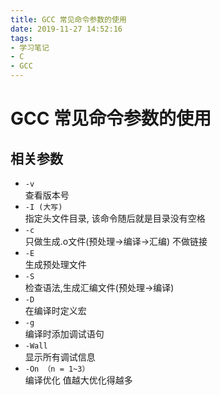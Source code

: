 ```yaml
---
title: GCC 常见命令参数的使用
date: 2019-11-27 14:52:16
tags: 
- 学习笔记
- C
- GCC
---
```

# GCC 常见命令参数的使用

## 相关参数
- `-v`  
    查看版本号
- `-I (大写)`  
    指定头文件目录, 该命令随后就是目录没有空格
- `-c`  
    只做生成.o文件(预处理->编译->汇编) 不做链接
- `-E`  
    生成预处理文件  
- `-S`  
    检查语法,生成汇编文件(预处理->编译)
- `-D`  
    在编译时定义宏
- `-g`  
    编译时添加调试语句
- `-Wall`  
    显示所有调试信息
- `-On （n = 1~3）`  
    编译优化 值越大优化得越多
